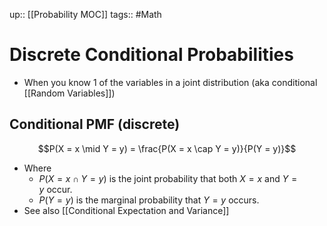 up:: [[Probability MOC]]
tags:: #Math
# Discrete Conditional Probabilities
- When you know 1 of the variables in a joint distribution (aka conditional [[Random Variables]])
## Conditional PMF (discrete)
$$P(X = x \mid Y = y) = \frac{P(X = x \cap Y = y)}{P(Y = y)}$$
- Where
	- $P(X=x∩Y=y)$ is the joint probability that both $X=x$ and $Y=y$ occur.
	- $P(Y=y)$ is the marginal probability that $Y=y$ occurs.
- See also [[Conditional Expectation and Variance]]
